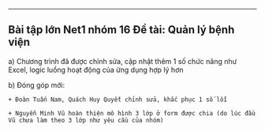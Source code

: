 ----------------------------
 Bài tập lớn Net1 nhóm 16
 Đề tài: Quản lý bệnh viện
--------------------------

  a) Chương trình đã được chỉnh sửa, cập nhật thêm 1 số chức năng như Excel, logic luồng hoạt động của ứng dụng hợp lý hơn
 
  b) Đóng góp mới:
  
    + Đoàn Tuấn Nam, Quách Huy Quyết chỉnh sửa, khắc phục 1 số lỗi
    
    + Nguyễn Minh Vũ hoàn thiện mô hình 3 lớp ở form được chia (do lúc đầu Vũ chưa làm theo 3 lớp như yêu cầu của nhóm)
